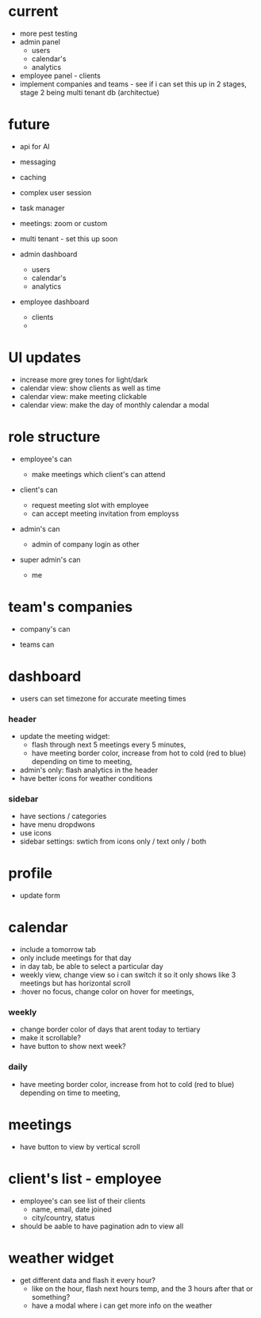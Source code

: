 # current 

- more pest testing
- admin panel 
    - users
    - calendar's
    - analytics
- employee panel - clients
- implement companies and teams - see if i can set this up in 2 stages, stage 2 being multi tenant db (architectue)

# future

- api for AI
- messaging
- caching
- complex user session
- task manager
- meetings: zoom or custom
- multi tenant - set this up soon

- admin dashboard
    - users
    - calendar's
    - analytics

- employee dashboard
    - clients
    -  

# UI updates

- increase more grey tones for light/dark
- calendar view: show clients as well as time
- calendar view: make meeting clickable
- calendar view: make the day of monthly calendar a modal

# role structure

- employee's can
    - make meetings which client's can attend

- client's can
    - request meeting slot with employee
    - can accept meeting invitation from employss

- admin's can
    - admin of company login as other 

- super admin's can
    - me

# team's companies

- company's can

- teams can

# dashboard

- users can set timezone for accurate meeting times

### header

- update the meeting widget: 
    - flash through next 5 meetings every 5 minutes,
    - have meeting border color, increase from hot to cold (red to blue) depending on time to meeting, 
- admin's only: flash analytics in the header
- have better icons for weather conditions


### sidebar

- have sections / categories
- have menu dropdwons
- use icons
- sidebar settings: swtich from icons only / text only / both 

# profile
- update form

# calendar

- include a tomorrow tab
- only include meetings for that day
- in day tab, be able to select a particular day
- weekly view, change view so i can switch it so it only shows like 3 meetings but has horizontal scroll
- :hover no focus, change color on hover for meetings, 

### weekly 

- change border color of days that arent today to tertiary
- make it scrollable? 
- have button to show next week?

### daily

- have meeting border color, increase from hot to cold (red to blue) depending on time to meeting, 

# meetings

- have button to view by vertical scroll


# client's list - employee

- employee's can see list of their clients
    - name, email, date joined
    - city/country, status
- should be aable to have pagination adn to view all

# weather widget

- get different data and flash it every hour? 
    - like on the hour, flash next hours temp, and the 3 hours after that or something?
    - have a modal where i can get more info on the weather
    
